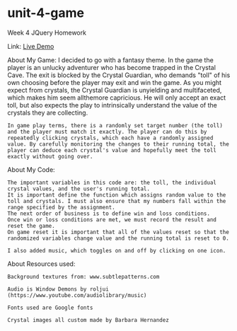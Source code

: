 # unit-4-game
Week 4 JQuery Homework

Link: [Live Demo](https://barbarahernandez.github.io/unit-4-game/)

About My Game:
    I decided to go with a fantasy theme. In the game the player is an unlucky adventurer who has become trapped in the Crystal Cave. The exit is blocked by the Crystal Guardian, who demands "toll" of his own choosing before the player may exit and win the game. As you might expect from crystals, the Crystal Guardian is unyielding and multifaceted, which makes him seem allthemore capricious. He will only accept an exact toll, but also expects the play to intrinsically understand the value of the crystals they are collecting.

    In game play terms, there is a randomly set target number (the toll) and the player must match it exactly. The player can do this by repeatedly clicking crystals, which each have a randomly assigned value. By carefully monitoring the changes to their running total, the player can deduce each crystal's value and hopefully meet the toll exactly without going over.

About My Code:

    The important variables in this code are: the toll, the individual crystal values, and the user's running total. 
    It is important define the function which assigns random value to the toll and crystals. I must also ensure that my numbers fall within the range specified by the assignment.
    The next order of business is to define win and loss conditions.
    Once win or loss conditions are met, we must record the result and reset the game.
    On game reset it is important that all of the values reset so that the randomized variables change value and the running total is reset to 0. 

    I also added music, which toggles on and off by clicking on one icon.



About Resources used:

    Background textures from: www.subtlepatterns.com 

    Audio is Window Demons by roljui (https://www.youtube.com/audiolibrary/music)

    Fonts used are Google fonts

    Crystal images all custom made by Barbara Hernandez

